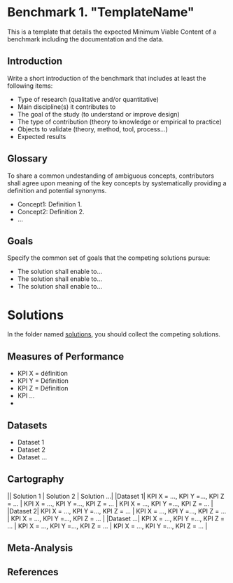 # Benchmark 1. "TemplateName"

This is a template that details the expected Minimum Viable Content of a benchmark including the documentation and the data.

## Introduction

Write a short introduction of the benchmark that includes at least the following items:

- Type of research (qualitative and/or quantitative)
- Main discipline(s) it contributes to
- The goal of the study (to understand or improve design)
- The type of contribution (theory to knowledge or empirical to practice)
- Objects to validate (theory, method, tool, process...)
- Expected results

## Glossary

To share a common undestanding of ambiguous concepts, contributors shall agree upon meaning of the key concepts by systematically providing a definition and potential synonyms.
- Concept1: Definition 1. 
- Concept2: Definition 2.
- ... 

## Goals

Specify the common set of goals that the competing solutions pursue:
- The solution shall enable to...
- The solution shall enable to...
- The solution shall enable to...

# Solutions

In the folder named [solutions](), you should collect the competing solutions.

## Measures of Performance
- KPI X = définition
- KPI Y = Définition
- KPI Z = Définition
- KPI ...
- 
## Datasets

- Dataset 1
- Dataset 2
- Dataset ...

## Cartography

|| Solution 1 | Solution 2 | Solution ...|
|Dataset 1| KPI X = ..., KPI Y =..., KPI Z = ... | KPI X = ..., KPI Y =..., KPI Z = ... | KPI X = ..., KPI Y =..., KPI Z = ... |
|Dataset 2| KPI X = ..., KPI Y =..., KPI Z = ... | KPI X = ..., KPI Y =..., KPI Z = ... | KPI X = ..., KPI Y =..., KPI Z = ... |
|Dataset ...| KPI X = ..., KPI Y =..., KPI Z = ... | KPI X = ..., KPI Y =..., KPI Z = ... | KPI X = ..., KPI Y =..., KPI Z = ... |


## Meta-Analysis



## References

